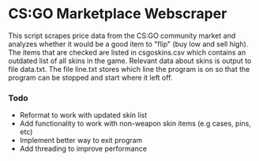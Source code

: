 # CS:GO Marketplace Webscraper
This script scrapes price data from the CS:GO community market and analyzes whether it would be a good item to "flip" (buy low and sell high). The items that are checked are listed in csgoskins.csv which contains an outdated list of all skins in the game. Relevant data about skins is output to file data.txt. The file line.txt stores which line the program is on so that the program can be stopped and start where it left off. 

### Todo
* Reformat to work with updated skin list
* Add functionality to work with non-weapon skin items (e.g cases, pins, etc)
* Implement better way to exit program
* Add threading to improve performance
